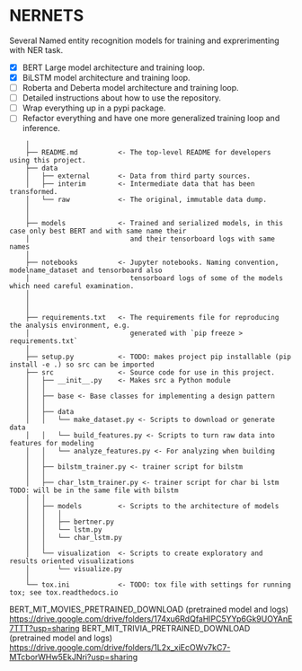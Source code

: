 # NERNETS

Several Named entity recognition models for training and exprerimenting with NER task.
- [x] BERT Large model architecture and training loop.
- [x] BiLSTM model architecture and training loop.
- [ ] Roberta and Deberta model architecture and training loop.
- [ ] Detailed instructions about how to use the repository.
- [ ] Wrap everything up in a pypi package.
- [ ] Refactor everything and have one more generalized training loop and inference.

``` ├── LICENSE
    │
    ├── README.md          <- The top-level README for developers using this project.
    ├── data
    │   ├── external       <- Data from third party sources.
    │   ├── interim        <- Intermediate data that has been transformed.
    │   └── raw            <- The original, immutable data dump.
    │
    │
    ├── models             <- Trained and serialized models, in this case only best BERT and with same name their
    │                         and their tensorboard logs with same names
    │
    ├── notebooks          <- Jupyter notebooks. Naming convention, modelname_dataset and tensorboard also
    │                         tensorboard logs of some of the models which need careful examination.
    │
    │
    │
    ├── requirements.txt   <- The requirements file for reproducing the analysis environment, e.g.
    │                         generated with `pip freeze > requirements.txt`
    │
    ├── setup.py           <- TODO: makes project pip installable (pip install -e .) so src can be imported
    ├── src                <- Source code for use in this project.
    │   ├── __init__.py    <- Makes src a Python module
    │   │
    │   ├── base <- Base classes for implementing a design pattern
    │   │
    │   ├── data
    │   │   └── make_dataset.py <- Scripts to download or generate data
    │   │   └── build_features.py <- Scripts to turn raw data into features for modeling
    │   │   └── analyze_features.py <- For analyzing when building
    │   │
    │   ├── bilstm_trainer.py <- trainer script for bilstm
    │   │
    │   ├── char_lstm_trainer.py <- trainer script for char bi lstm TODO: will be in the same file with bilstm
    │   │
    │   ├── models         <- Scripts to the architecture of models
    │   │   │
    │   │   ├── bertner.py
    │   │   └── lstm.py
    │   │   └── char_lstm.py
    │   │
    │   └── visualization  <- Scripts to create exploratory and results oriented visualizations
    │       └── visualize.py
    │
    └── tox.ini            <- TODO: tox file with settings for running tox; see tox.readthedocs.io
```
BERT_MIT_MOVIES_PRETRAINED_DOWNLOAD (pretrained model and logs)
https://drive.google.com/drive/folders/174xu6RdQfaHlPC5YYp6Gk9UOYAnE7TTT?usp=sharing
BERT_MIT_TRIVIA_PRETRAINED_DOWNLOAD (pretrained model and logs)
https://drive.google.com/drive/folders/1L2x_xiEcOWv7kC7-MTcborWHw5EkJNri?usp=sharing

